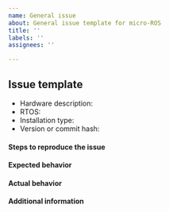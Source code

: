 ```yaml
---
name: General issue
about: General issue template for micro-ROS
title: ''
labels: ''
assignees: ''

---
```


## Issue template

- Hardware description: <!-- hardware where you are using micro-ROS -->
- RTOS: <!-- RTOS where you are using micro-ROS -->
- Installation type: <!-- micro_ros_setup, modules, etc  -->
- Version or commit hash: <!-- version of micro-ROS used: foxy, galactic, rolling  -->

#### Steps to reproduce the issue
<!-- Detailed instructions on how to reliably reproduce this issue http://sscce.org/-->

#### Expected behavior

#### Actual behavior

#### Additional information
